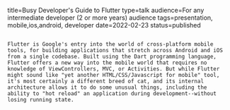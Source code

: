 title=Busy Developer's Guide to Flutter
type=talk
audience=For any intermediate developer (2 or more years) audience
tags=presentation, mobile,ios,android, developer
date=2022-02-23
status=published
~~~~~~

Flutter is Google's entry into the world of cross-platform mobile tools, for building applications that stretch across Android and iOS from a single codebase. Built using the Dart programming language, Flutter offers a new way into the mobile world that requires no knowledge of ViewControllers, MVC, or Activities. But while Flutter might sound like "yet another HTML/CSS/Javascript for mobile" tool, it's most certainly a different breed of cat, and its internal architecture allows it to do some unusual things, including the ability to "hot reload" an application during development--without losing running state.
    
